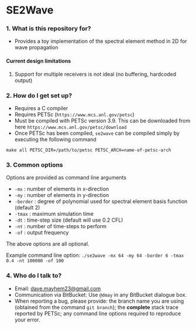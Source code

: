 # SE2Wave #

### 1. What is this repository for? ###

* Provides a toy implementation of the spectral element method in 2D for wave propagation

#### Current design limitations ####
1. Support for multiple receivers is not ideal (no buffering, hardcoded output)

### 2. How do I get set up? ###

* Requires a C compiler
* Requires PETSc (`https://www.mcs.anl.gov/petsc`)
* Must be compiled with PETSc version 3.9. This can be downloaded from here `https://www.mcs.anl.gov/petsc/download`
* Once PETSc has been compiled, `se2wave` can be compiled simply by executing the following command
``` 
make all PETSC_DIR=/path/to/petsc PETSC_ARCH=name-of-petsc-arch
```

### 3. Common options ###

Options are provided as command line arguments

* `-mx` : number of elements in x-direction 
* `-my` : number of elements in y-direction 
* `-border` : degree of polynomial used for spectral element basis function (default 2)
* `-tmax` : maximum simulation time
* `-dt` : time-step size (default will use 0.2 CFL)
* `-nt` : number of time-steps to perform
* `-of` : output frequency

The above options are all optional.

Example command line option:
```./se2wave -mx 64 -my 64 -border 6 -tmax 0.4 -nt 100000 -of 100```

### 4. Who do I talk to? ###

* Email: dave.mayhem23@gmail.com
* Communication via BitBucket: Use `@dmay` in any BitBucket dialogue box.
* When reporting a bug, please provide: the branch name you are using (obtained from the command `git branch`); the **complete** stack trace reported by PETSc; any command line options required to reproduce your error.
